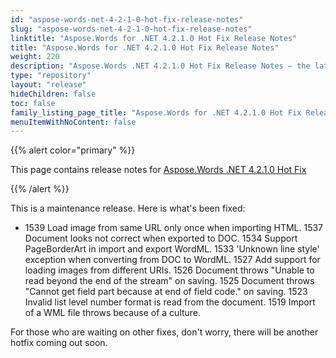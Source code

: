 ```yaml
---
id: "aspose-words-net-4-2-1-0-hot-fix-release-notes"
slug: "aspose-words-net-4-2-1-0-hot-fix-release-notes"
linktitle: "Aspose.Words for .NET 4.2.1.0 Hot Fix Release Notes"
title: "Aspose.Words for .NET 4.2.1.0 Hot Fix Release Notes"
weight: 220
description: "Aspose.Words .NET 4.2.1.0 Hot Fix Release Notes – the latest updates and fixes."
type: "repository"
layout: "release"
hideChildren: false
toc: false
family_listing_page_title: "Aspose.Words for .NET 4.2.1.0 Hot Fix Release Notes"
menuItemWithNoContent: false
---
```


{{% alert color="primary" %}}

This page contains release notes for [Aspose.Words .NET 4.2.1.0 Hot Fix](https://releases.aspose.com/words/net/new-releases/aspose.words-.net-4.2.1.0-hot-fix/)

{{% /alert %}}

This is a maintenance release. Here is what's been fixed:

- 1539 Load image from same URL only once when importing HTML.
  1537 Document looks not correct when exported to DOC. 
  1534 Support PageBorderArt in import and export WordML. 
  1533 'Unknown line style' exception when converting from DOC to WordML. 
  1527 Add support for loading images from different URIs. 
  1526 Document throws "Unable to read beyond the end of the stream" on saving. 
  1525 Document throws "Cannot get field part because at end of field code." on saving. 
  1523 Invalid list level number format is read from the document. 
  1519 Import of a WML file throws because of a culture. 

For those who are waiting on other fixes, don't worry, there will be another hotfix coming out soon.
